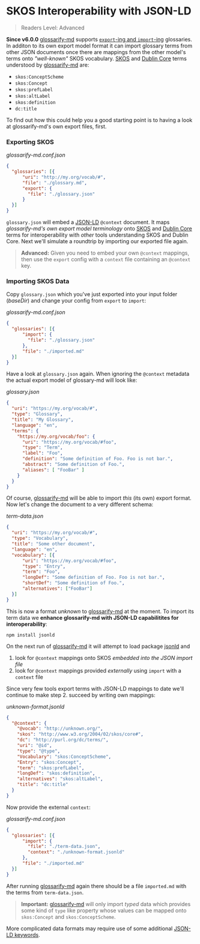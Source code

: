 # SKOS Interoperability with JSON-LD

> Readers Level: Advanced

[glossarify-md]: https://github.com/about-code/glossarify-md
[doc-export-import]: ../README.md#structured-export-and-import
[headingidalgorithm]: ../README.md#headingidalgorithm
[SKOS]: http://w3.org/skos/
[DC]: http://purl.org/dc/terms/
[LD]: https://www.w3.org/standards/semanticweb/ontology
[JSON-LD]: https://json-ld.org
[JSON-LD Spec]: https://www.w3.org/TR/json-ld/
[jsonld]: https://npmjs.com/package/jsonld
[vocabularies]: https://www.w3.org/standards/semanticweb/ontology
[OWL]: https://www.w3.org/TR/2012/REC-owl2-overview-20121211/

**Since v6.0.0** [glossarify-md] supports [`export`-ing and `import`-ing][doc-export-import] glossaries. In additon to its own export model format it can import glossary terms from other JSON documents once there are mappings from the other model's terms onto *"well-known"* SKOS vocabulary. [SKOS] and [Dublin Core][DC] terms understood by [glossarify-md] are:

- `skos:ConceptScheme`
- `skos:Concept`
- `skos:prefLabel`
- `skos:altLabel`
- `skos:definition`
- `dc:title`

To find out how this could help you a good starting point is to having a look at glossarify-md's own export files, first.

### Exporting SKOS

*glossarify-md.conf.json*
~~~json
{
  "glossaries": [{
      "uri": "http://my.org/vocab/#",
      "file": "./glossary.md",
      "export": {
        "file": "./glossary.json"
      }
  }]
}
~~~

`glossary.json` will embed a [JSON-LD] `@context` document. It maps *glossarify-md's own export model terminology* onto [SKOS] and [Dublin Core][DC] terms for interoperability with *other* tools understanding SKOS and Dublin Core. Next we'll simulate a roundtrip by importing our exported file again.

> **Advanced:** Given you need to embed your own `@context` mappings, then use the `export` config with a `context` file containing an `@context` key.
>

### Importing SKOS Data

Copy `glossary.json` which you've just exported into your input folder (*baseDir*) and change your config from `export` to `import`:

*glossarify-md.conf.json*
~~~json
{
  "glossaries": [{
      "import": {
        "file": "./glossary.json"
      },
      "file": "./imported.md"
  }]
}
~~~

Have a look at `glossary.json` again. When ignoring the `@context` metadata the actual export model of glossary-md will look like:

*glossary.json*
~~~json
{
  "uri": "https://my.org/vocab/#",
  "type": "Glossary",
  "title": "My Glossary",
  "language": "en",
  "terms": {
    "https://my.org/vocab/foo": {
      "uri": "https://my.org/vocab/#foo",
      "type": "Term",
      "label": "Foo",
      "definition": "Some definition of Foo. Foo is not bar.",
      "abstract": "Some definition of Foo.",
      "aliases": [ "FooBar" ]
    }
  }
}
~~~

Of course, [glossarify-md] will be able to import *this* (its own) export format. Now let's change the document to a very different schema:

*term-data.json*
~~~json
{
  "uri": "https://my.org/vocab/#",
  "type": "Vocabulary",
  "title": "Some other document",
  "language": "en",
  "vocabulary": [{
      "uri": "https://my.org/vocab/#foo",
      "type": "Entry",
      "term": "Foo",
      "longDef": "Some definition of Foo. Foo is not bar.",
      "shortDef": "Some definition of Foo.",
      "alternatives": ["FooBar"]
  }]
}
~~~

This is now a format *unknown* to [glossarify-md] at the moment. To import its term data we **enhance glossarify-md with JSON-LD capabilitites for interoperability**:

~~~
npm install jsonld
~~~

On the next run of [glossarify-md] it will attempt to load package [jsonld] and

1. look for `@context` mappings onto SKOS *embedded into the JSON import file*
2. look for `@context` mappings provided *externally* using `import` with a `context` file

Since very few tools export terms with JSON-LD mappings to date we'll continue to make step 2. succeed by writing own mappings:

*unknown-format.jsonld*
~~~json
{
  "@context": {
    "@vocab": "http://unknown.org/",
    "skos": "http://www.w3.org/2004/02/skos/core#",
    "dc": "http://purl.org/dc/terms/",
    "uri": "@id",
    "type": "@type",
    "Vocabulary": "skos:ConceptScheme",
    "Entry": "skos:Concept",
    "term": "skos:prefLabel",
    "longDef": "skos:definition",
    "alternatives": "skos:altLabel",
    "title": "dc:title"
  }
}
~~~

Now provide the external `context`:

*glossarify-md.conf.json*
~~~json
{
  "glossaries": [{
      "import": {
        "file": "./term-data.json",
        "context": "./unknown-format.jsonld"
      },
      "file": "./imported.md"
  }]
}
~~~

After running [glossarify-md] again there should be a file `imported.md` with the terms from `term-data.json`.

> **Important:** [glossarify-md] will only import *typed* data which provides some kind of `type` like property whose values can be mapped onto `skos:Concept` and `skos:ConceptScheme`.

More complicated data formats may require use of some additional [JSON-LD keywords][JSON-LD Spec].
